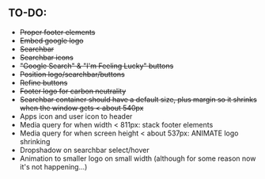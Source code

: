 ## TO-DO:
- ~~Proper footer elements~~
- ~~Embed google logo~~
- ~~Searchbar~~
- ~~Searchbar icons~~
- ~~"Google Search" & "I'm Feeling Lucky" buttons~~
- ~~Position logo/searchbar/buttons~~
- ~~Refine buttons~~
- ~~Footer logo for carbon neutrality~~
- ~~Searchbar container should have a default size, plus margin so it shrinks when the window gets < about 540px~~
- Apps icon and user icon to header
- Media query for when width < 811px: stack footer elements
- Media query for when screen height < about 537px: ANIMATE logo shrinking
- Dropshadow on searchbar select/hover
- Animation to smaller logo on small width (although for some reason now it's not happening...)